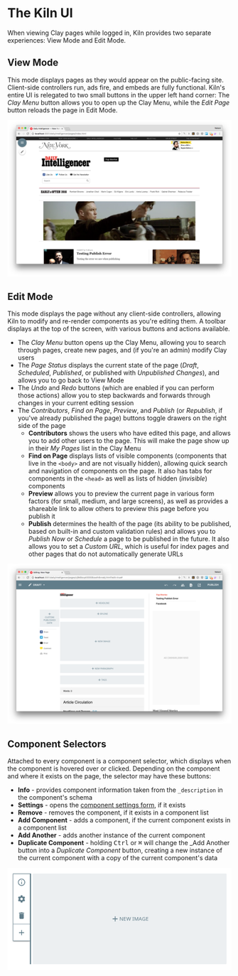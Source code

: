 # The Kiln UI

When viewing Clay pages while logged in, Kiln provides two separate experiences: View Mode and Edit Mode.

## View Mode

This mode displays pages as they would appear on the public-facing site. Client-side controllers run, ads fire, and embeds are fully functional. Kiln's entire UI is relegated to two small buttons in the upper left hand corner: The _Clay Menu_ button allows you to open up the Clay Menu, while the _Edit Page_ button reloads the page in Edit Mode.

![](images/view_mode.png)

## Edit Mode

This mode displays the page without any client-side controllers, allowing Kiln to modify and re-render components as you're editing them. A toolbar displays at the top of the screen, with various buttons and actions available.

* The _Clay Menu_ button opens up the Clay Menu, allowing you to search through pages, create new pages, and \(if you're an admin\) modify Clay users
* The _Page Status_ displays the current state of the page \(_Draft_, _Scheduled_, _Published_, or published with _Unpublished Changes_\), and allows you to go back to View Mode
* The _Undo_ and _Redo_ buttons \(which are enabled if you can perform those actions\) allow you to step backwards and forwards through changes in your current editing session
* The _Contributors_, _Find on Page_, _Preview_, and _Publish_ \(or _Republish_, if you've already published the page\) buttons toggle drawers on the right side of the page
  * **Contributors** shows the users who have edited this page, and allows you to add other users to the page. This will make the page show up in their _My Pages_ list in the Clay Menu
  * **Find on Page** displays lists of visible components \(components that live in the `<body>` and are not visually hidden\), allowing quick search and navigation of components on the page. It also has tabs for components in the `<head>` as well as lists of hidden \(_invisible_\) components
  * **Preview** allows you to preview the current page in various form factors \(for small, medium, and large screens\), as well as provides a shareable link to allow others to preview this page before you publish it
  * **Publish** determines the health of the page \(its ability to be published, based on built-in and custom validation rules\) and allows you to _Publish Now_ or _Schedule_ a page to be published in the future. It also allows you to set a _Custom URL_, which is useful for index pages and other pages that do not automatically generate URLs

![](images/edit_mode.png)

## Component Selectors

Attached to every component is a component selector, which displays when the component is hovered over or clicked. Depending on the component and where it exists on the page, the selector may have these buttons:

* **Info** - provides component information taken from the `_description` in the component's schema
* **Settings** - opens the [component settings form](editing-components.md#settings-group), if it exists
* **Remove** - removes the component, if it exists in a component list
* **Add Component** - adds a component, if the current component exists in a component list
* **Add Another** - adds another instance of the current component
* **Duplicate Component** - holding <kbd>Ctrl</kbd> or <kbd>⌘</kbd> will change the _Add Another button into a _Duplicate Component_ button, creating a new instance of the current component with a copy of the current component's data

![](images/component_selector.png)
